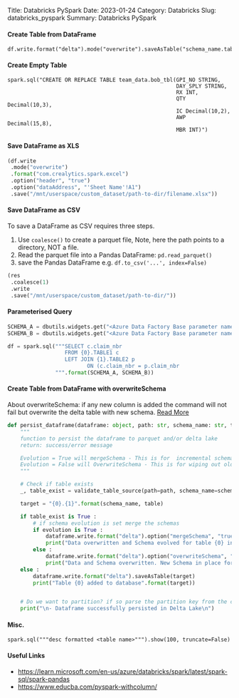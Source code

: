 Title: Databricks PySpark
Date: 2023-01-24
Category: Databricks
Slug: databricks_pyspark
Summary: Databricks PySpark


#### Create Table from DataFrame
```
df.write.format("delta").mode("overwrite").saveAsTable("schema_name.table_name")
```

#### Create Empty Table 
```
spark.sql("CREATE OR REPLACE TABLE team_data.bob_tbl(GPI_NO STRING, 
                                                     DAY_SPLY STRING, 
                                                     RX INT, 
                                                     QTY Decimal(10,3), 
                                                     IC Decimal(10,2), 
                                                     AWP Decimal(15,8), 
                                                     MBR INT)")
```

#### Save DataFrame as XLS
```python
(df.write
 .mode("overwrite")
 .format("com.crealytics.spark.excel")
 .option("header", "true")
 .option("dataAddress", "'Sheet Name'!A1")
 .save("/mnt/userspace/custom_dataset/path-to-dir/filename.xlsx"))
 ```

#### Save DataFrame as CSV

To save a DataFrame as CSV requires three steps. 

1. Use `coalesce()` to create a parquet file, Note, here the path points to a directory, NOT a file.
2. Read the parquet file into a Pandas DataFrame: `pd.read_parquet()`
3. save the Pandas DataFrame e.g. `df.to_csv('...', index=False)`

```python
(res
 .coalesce(1)
 .write
 .save("/mnt/userspace/custom_dataset/path-to-dir/"))
```

#### Parameterised Query

```python
SCHEMA_A = dbutils.widgets.get("<Azure Data Factory Base parameter name 1>")
SCHEMA_B = dbutils.widgets.get("<Azure Data Factory Base parameter name 2>")

df = spark.sql("""SELECT c.claim_nbr 
                  FROM {0}.TABLE1 c
                  LEFT JOIN {1}.TABLE2 p
                         ON (c.claim_nbr = p.claim_nbr 
               """.format(SCHEMA_A, SCHEMA_B))
```

#### Create Table from DataFrame with overwriteSchema

About overwriteSchema: if any new column is added the command will not fail but overwrite the delta table with new schema. 
[Read More](https://mungingdata.com/delta-lake/schema-enforcement-evolution-mergeschema-overwriteschema/)

```python
def persist_dataframe(dataframe: object, path: str, schema_name: str, table: str, evolution: bool = False) -> None :
    """
    function to persist the dataframe to parquet and/or delta lake
    return: success/error message

    Evolution = True will mergeSchema - This is for  incremental schema changes.
    Evolution = False will OverwriteSchema - This is for wiping out old schema for new schema
    """

    # Check if table exists
    _, table_exist = validate_table_source(path=path, schema_name=schema_name, table=table)

    target = "{0}.{1}".format(schema_name, table)

    if table_exist is True :
        # if schema evolution is set merge the schemas
        if evolution is True :
            dataframe.write.format("delta").option("mergeSchema", "true").mode("overwrite").saveAsTable(target)
            print("Data overwritten and Schema evolved for table {0} in database".format(target))
        else :
            dataframe.write.format("delta").option("overwriteSchema", "true").mode("overwrite").saveAsTable(target)
            print("Data and Schema overwritten. New Schema in place for table {0} in database".format(target))
    else :
        dataframe.write.format("delta").saveAsTable(target)
        print("Table {0} added to database".format(target))


    # Do we want to partition? if so parse the partition key from the config
    print("\n- Dataframe successfully persisted in Delta Lake\n")
```

#### Misc.
```
spark.sql("""desc formatted <table name>""").show(100, truncate=False)
```

#### Useful Links
* https://learn.microsoft.com/en-us/azure/databricks/spark/latest/spark-sql/spark-pandas
* https://www.educba.com/pyspark-withcolumn/
